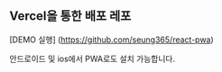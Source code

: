 ## Vercel을 통한 배포 레포

[DEMO 실행] (https://github.com/seung365/react-pwa)

안드로이드 및 ios에서 PWA로도 설치 가능합니다.
